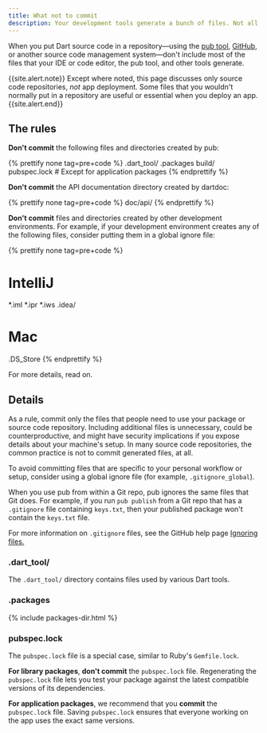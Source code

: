 ```yaml
---
title: What not to commit
description: Your development tools generate a bunch of files. Not all of them should be committed.
---
```


When you put Dart source code in a repository—using the
[pub tool](/tools/pub/cmd), [GitHub,](https://github.com/)
or another source code management system—don't include most of the files
that your IDE or code editor, the pub tool, and other tools generate.

{{site.alert.note}}
  Except where noted, this page discusses only source code repositories,
  _not_ app deployment.
  Some files that you wouldn't normally put in a repository
  are useful or essential when you deploy an app.
{{site.alert.end}}

## The rules

**Don't commit** the following files and directories
created by pub:

{% prettify none tag=pre+code %}
.dart_tool/
.packages
build/
pubspec.lock  # Except for application packages
{% endprettify %}

**Don't commit** the API documentation directory created by dartdoc:

{% prettify none tag=pre+code %}
doc/api/
{% endprettify %}

**Don't commit** files and directories
created by other development environments.
For example, if your development environment creates
any of the following files,
consider putting them in a global ignore file:

{% prettify none tag=pre+code %}
# IntelliJ
*.iml
*.ipr
*.iws
.idea/

# Mac
.DS_Store
{% endprettify %}

For more details, read on.

## Details

As a rule, commit only the files that people need
to use your package or source code repository.
Including additional files is unnecessary,
could be counterproductive,
and might have security implications
if you expose details about your machine's setup.
In many source code repositories,
the common practice is not to commit generated files, at all.

To avoid committing files that are
specific to your personal workflow or setup,
consider using a global ignore file
(for example, `.gitignore_global`).

When you use pub from within a Git repo,
pub ignores the same files that Git does.
For example, if you run `pub publish` from a Git repo
that has a `.gitignore` file containing `keys.txt`,
then your published package won't contain the `keys.txt` file.

For more information on `.gitignore` files,
see the GitHub help page
[Ignoring files.](https://help.github.com/articles/ignoring-files)

### .dart_tool/

The `.dart_tool/` directory contains files used by 
various Dart tools.

### .packages

{% include packages-dir.html %}

### pubspec.lock

The `pubspec.lock` file is a special case,
similar to Ruby's `Gemfile.lock`.

**For library packages**, **don't commit** the `pubspec.lock` file.
Regenerating the `pubspec.lock` file lets you test your package
against the latest compatible versions of its dependencies.

**For application packages**, we recommend that you
**commit** the `pubspec.lock` file.
Saving `pubspec.lock` ensures that everyone working on the app
uses the exact same versions.
